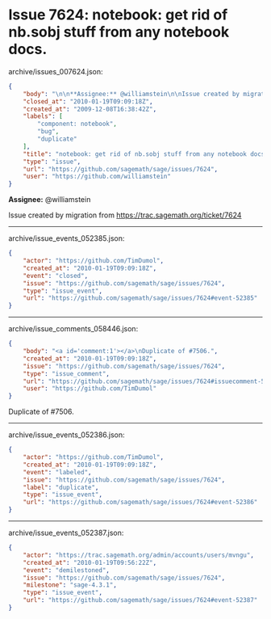 # Issue 7624: notebook: get rid of nb.sobj stuff from any notebook docs.

archive/issues_007624.json:
```json
{
    "body": "\n\n**Assignee:** @williamstein\n\nIssue created by migration from https://trac.sagemath.org/ticket/7624\n\n",
    "closed_at": "2010-01-19T09:09:18Z",
    "created_at": "2009-12-08T16:38:42Z",
    "labels": [
        "component: notebook",
        "bug",
        "duplicate"
    ],
    "title": "notebook: get rid of nb.sobj stuff from any notebook docs.",
    "type": "issue",
    "url": "https://github.com/sagemath/sage/issues/7624",
    "user": "https://github.com/williamstein"
}
```


**Assignee:** @williamstein

Issue created by migration from https://trac.sagemath.org/ticket/7624





---

archive/issue_events_052385.json:
```json
{
    "actor": "https://github.com/TimDumol",
    "created_at": "2010-01-19T09:09:18Z",
    "event": "closed",
    "issue": "https://github.com/sagemath/sage/issues/7624",
    "type": "issue_event",
    "url": "https://github.com/sagemath/sage/issues/7624#event-52385"
}
```



---

archive/issue_comments_058446.json:
```json
{
    "body": "<a id='comment:1'></a>\nDuplicate of #7506.",
    "created_at": "2010-01-19T09:09:18Z",
    "issue": "https://github.com/sagemath/sage/issues/7624",
    "type": "issue_comment",
    "url": "https://github.com/sagemath/sage/issues/7624#issuecomment-58446",
    "user": "https://github.com/TimDumol"
}
```

<a id='comment:1'></a>
Duplicate of #7506.



---

archive/issue_events_052386.json:
```json
{
    "actor": "https://github.com/TimDumol",
    "created_at": "2010-01-19T09:09:18Z",
    "event": "labeled",
    "issue": "https://github.com/sagemath/sage/issues/7624",
    "label": "duplicate",
    "type": "issue_event",
    "url": "https://github.com/sagemath/sage/issues/7624#event-52386"
}
```



---

archive/issue_events_052387.json:
```json
{
    "actor": "https://trac.sagemath.org/admin/accounts/users/mvngu",
    "created_at": "2010-01-19T09:56:22Z",
    "event": "demilestoned",
    "issue": "https://github.com/sagemath/sage/issues/7624",
    "milestone": "sage-4.3.1",
    "type": "issue_event",
    "url": "https://github.com/sagemath/sage/issues/7624#event-52387"
}
```
